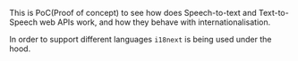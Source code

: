 This is PoC(Proof of concept) to see how does Speech-to-text and Text-to-Speech web APIs work, and how they behave with internationalisation.

In order to support different languages ```i18next``` is being used under the hood.
